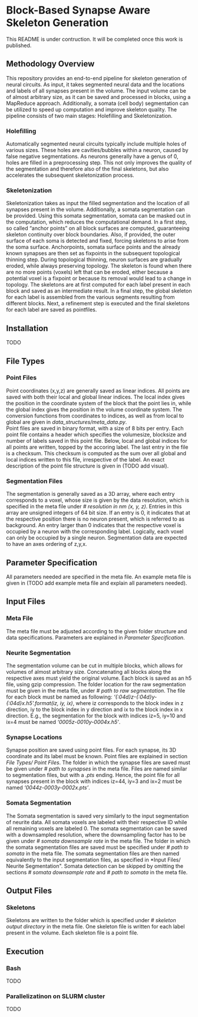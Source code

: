 # Block-Based Synapse Aware Skeleton Generation
This README is under contruction. It will be completed once this work is published.
## Methodology Overview
This repository provides an end-to-end pipeline for skeleton generation of neural circuits. As input, it takes segmented neural data and the locations and labels of all synapses present in the volume. The input volume can be of almost arbitrary size, as it can be saved and processed in blocks, using a MapReduce approach. Additionally, a somata (cell body) segmentation can be utilized to speed up computation and improve skeleton quality.
The pipeline consists of two main stages: Holefilling and Skeletonization.
### Holefilling
Automatically segmented neural circuits typically include multiple holes of various sizes. These holes are cavities/bubbles within a neuron, caused by false negative segmentations. As neurons generally have a genus of 0, holes are filled in a preprocessing step. This not only improves the quality of the segmentation and therefore also of the final skeletons, but also accelerates the subsequent skeletonization process.
### Skeletonization
Skeletonization takes as input the filled segmentation and the location of all synapses present in the volume. Additionally, a somata segmentation can be provided. Using this somata segmentation, somata can be masked out in the computation, which reduces the computational demand.  In a first step, so called “anchor points” on all block surfaces are computed, guaranteeing skeleton continuity over block boundaries. Also, if provided, the outer surface of each soma is detected and fixed, forcing skeletons to arise from the soma surface.   Anchorpoints, somata surface points and the already known synapses are then set as fixpoints in the subsequent topological thinning step.  During topological thinning, neuron surfaces are gradually eroded, while always preserving topology.   The skeleton is found when there are no more points (voxels) left that can be eroded, either because a potential voxel is a fixpoint or because its removal would lead to a change in topology.  The skeletons are at first computed for each label present in each block and saved as an intermediate result.   In a final step, the global skeleton for each label is assembled from the various segments resulting from different blocks. Next, a refinement step is executed and the final skeletons for each label are saved as pointfiles.
## Installation
TODO
## File Types
### Point Files
Point coordinates (x,y,z) are generally saved as linear indices. 
All points are saved with both their local and global linear indices. The local index gives the position in the coordinate system of the block that the point lies in, while the global index gives the position in the volume coordinate system.
The conversion functions from coordinates to indices, as well as from local to global are given in *data_structures/meta_data.py*.   
Point files are saved in binary format, with a size of 8 bits per entry.
Each point file contains a header which specifies the volumesize, blocksize and number of labels saved in this point file.
Below, local and global indices for all points are written, topped by the accoring label.
The last entry in the file is a checksum. This checksum is computed as the sum over all global and local indices written to this file, irrespective of the label.
An exact description of the point file structure is given in (TODO add visual).
### Segmentation Files
The segmentation is generally saved as a 3D array, where each entry corresponds to a voxel, whose size is given by the data resolution, which is specified in the meta file under *# resolution in nm (x, y, z)*. Entries in this array are unsigned integers of 64 bit size. If an entry is 0, it indicates that at the respective position there is no neuron present, which is referred to as background. An entry larger than 0 indicates that the respective voxel is occupied by a neuron with the corresponding label. Logically, each voxel can only be occupied by a single neuron. Segmentation data are expected to have an axes ordering of z,y,x.
## Parameter Specification
All parameters needed are specified in the meta file. An example meta file is given in (TODO add example meta file and explain all parameters needed).
## Input Files
### Meta File
The meta file must be adjusted according to the given folder structure and data specifications. Parameters are explained in *Parameter Specification*.
### Neurite Segmentation
The segmentation volume can be cut in multiple blocks, which allows for volumes of almost arbitrary size. Concatenating all blocks along the respective axes must yield the original volume. Each block is saved as an h5 file, using gzip compression. 
The folder location for the raw segmentation must be given in the meta file, under *# path to raw segmentation*.
   The file for each block must be named as following: *‘{:04d}z-{:04d}y-{:04d}x.h5'.format(iz, iy, ix)*, where iz corresponds to the block index in z direction, iy to the block index in y direction and ix to the block index in x direction.
E.g., the segmentation for the block with indices iz=5, iy=10 and ix=4 must be named *‘0005z-0010y-0004x.h5’*.
### Synapse Locations
Synapse position are saved using point files. For each synapse, its 3D coordinate and its label must be known. Point files are explained in section *File Types/ Point Files*.
The folder in which the synapse files are saved must be given under *# path to synapses* in the meta file.
Files are named similar to segmentation files, but with a *.pts* ending. Hence, the point file for all synapses present in the block with indices iz=44, iy=3 and ix=2 must be named *‘0044z-0003y-0002x.pts’*.
### Somata Segmentation
The Somata segmentation is saved very similarly to the input segmentation of neurite data. All somata voxels are labeled with their respective ID while all remaining voxels are labeled 0. The somata segmentation can be saved with a downsampled resolution, where the downsampling factor has to be given under *# somata downsample rate* in the meta file. The folder in which the somata segmentation files are saved must be specified under *# path to somata* in the meta file. The somata segmentation files are then named equivalently to the input segmentation files, as specified in *Input Files/ Neurite Segmentation". Somata detection can be skipped by omitting the sections *# somata downsample rate* and *# path to somata* in the meta file.
## Output Files
### Skeletons
Skeletons are written to the folder which is specified under *# skeleton output directory* in the meta file. One skeleton file is written for each label present in the volume. Each skeleton file is a point file.

## Execution
### Bash
TODO
### Parallelizatinon on SLURM cluster
TODO
